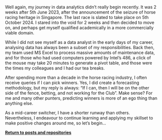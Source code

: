 Well again, my journey in data analytics didn’t really begin recently. It was 2 weeks after 5th June 2023, after the announcement of the seizure of horse racing heritage in Singapore. The last race is slated to take place on 5th October 2024. I stared into the void for 2 weeks and then decided to move on, and perhaps get myself qualified academically in a more commercially viable domain.

While I did not see myself as a data analyst in the early days of my career, analysing data has always been a subset of my responsibilities. Back then, my team used MS Excel to process massive amounts of maintenance data, and for those who had used computers powered by Intel’s 486, a click of the mouse may take 20 minutes to generate a pivot table, and those were the times my colleagues and I had our tea breaks.

After spending more than a decade in the horse racing industry, I often receive queries if I can pick winners. Yes, I did create a forecasting methodology, but my reply is always: “If I can, then I will be on the other side of the fence, betting, and not working for the Club”. Make sense? For me and many other punters, predicting winners is more of an ego thing than anything else.

As a mid-career switcher, I have a shorter runway than others. Nevertheless, I endeavour to continue learning and applying my skillset to make positive changes around me, so let’s begin…

<a style="font-weight:bold" href="https://KenYeoKP.github.io">Return to posts and repositories</a>
